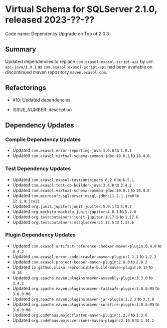 # Virtual Schema for SQLServer 2.1.0, released 2023-??-??

Code name: Dependency Upgrade on Top of 2.0.3

## Summary

Updated dependencies to replace `com.exasol:exasol-script-api` by `udf-api-java/1.0.1` as `com.exasol:exasol-script-api` had been available on discontinued maven repository `maven.exasol.com`.

## Refactorings

* #19: Updated dependencies

* ISSUE_NUMBER: description

## Dependency Updates

### Compile Dependency Updates

* Updated `com.exasol:error-reporting-java:1.0.0` to `1.0.1`
* Updated `com.exasol:virtual-schema-common-jdbc:10.0.1` to `10.4.0`

### Test Dependency Updates

* Updated `com.exasol:exasol-testcontainers:6.2.0` to `6.5.1`
* Updated `com.exasol:test-db-builder-java:3.4.0` to `3.4.2`
* Updated `com.exasol:virtual-schema-common-jdbc:10.0.1` to `10.4.0`
* Updated `com.microsoft.sqlserver:mssql-jdbc:11.2.1.jre8` to `12.2.0.jre11`
* Updated `org.junit.jupiter:junit-jupiter:5.9.1` to `5.9.2`
* Updated `org.mockito:mockito-junit-jupiter:4.8.1` to `5.2.0`
* Updated `org.testcontainers:junit-jupiter:1.17.5` to `1.17.6`
* Updated `org.testcontainers:mssqlserver:1.17.5` to `1.17.6`

### Plugin Dependency Updates

* Updated `com.exasol:artifact-reference-checker-maven-plugin:0.4.0` to `0.4.2`
* Updated `com.exasol:error-code-crawler-maven-plugin:1.1.2` to `1.2.2`
* Updated `com.exasol:project-keeper-maven-plugin:2.8.0` to `2.9.3`
* Updated `io.github.zlika:reproducible-build-maven-plugin:0.15` to `0.16`
* Updated `org.apache.maven.plugins:maven-assembly-plugin:3.3.0` to `3.4.2`
* Updated `org.apache.maven.plugins:maven-failsafe-plugin:3.0.0-M5` to `3.0.0-M8`
* Updated `org.apache.maven.plugins:maven-jar-plugin:3.2.2` to `3.3.0`
* Updated `org.apache.maven.plugins:maven-surefire-plugin:3.0.0-M5` to `3.0.0-M8`
* Updated `org.codehaus.mojo:flatten-maven-plugin:1.2.7` to `1.3.0`
* Updated `org.codehaus.mojo:versions-maven-plugin:2.10.0` to `2.14.2`
